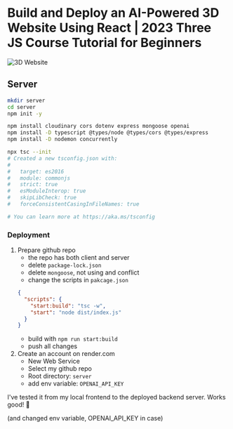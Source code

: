 # Build and Deploy an AI-Powered 3D Website Using React | 2023 Three JS Course Tutorial for Beginners

![3D Website](https://i.ibb.co/Krk39Cf/Thumbnali.png)

## Server

```sh
mkdir server
cd server
npm init -y

npm install cloudinary cors dotenv express mongoose openai
npm install -D typescript @types/node @types/cors @types/express
npm install -D nodemon concurrently

npx tsc --init
# Created a new tsconfig.json with:
#                                                                                                                      TS
#   target: es2016
#   module: commonjs
#   strict: true
#   esModuleInterop: true
#   skipLibCheck: true
#   forceConsistentCasingInFileNames: true

# You can learn more at https://aka.ms/tsconfig
```

### Deployment

1. Prepare github repo
   - the repo has both client and server
   - delete `package-lock.json`
   - delete `mongoose`, not using and conflict
   - change the scripts in `pakcage.json`
   ```json
   {
     "scripts": {
       "start:build": "tsc -w",
       "start": "node dist/index.js"
     }
   }
   ```
   - build with `npm run start:build`
   - push all changes
2. Create an account on render.com
   - New Web Service
   - Select my github repo
   - Root directory: `server`
   - add env variable: `OPENAI_API_KEY`

I've tested it from my local frontend to the deployed backend server. Works good! 🎉

(and changed env variable, OPENAI_API_KEY in case)
